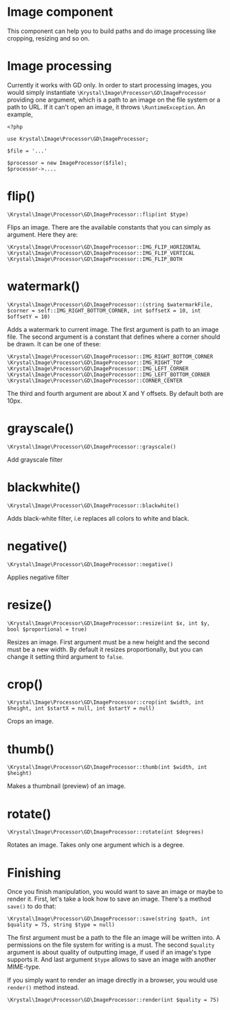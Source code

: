 Image component
===============

This component can help you to build paths and do image processing like cropping, resizing and so on.


# Image processing

Currently it works with GD only. In order to start processing images, you would simply instantiate  `\Krystal\Image\Processor\GD\ImageProcessor` providing one argument, which is a path to an image on the file system or a path to URL.  If it can't open an image, it throws `\RuntimeException`. An example,

    <?php
    
    use Krystal\Image\Processor\GD\ImageProcessor;
    
    $file = '...'
    
    $processor = new ImageProcessor($file);
    $processor->....


# flip()

    \Krystal\Image\Processor\GD\ImageProcessor::flip(int $type)

Flips an image. There are the available constants that you can simply as argument. Here they are:

    \Krystal\Image\Processor\GD\ImageProcessor::IMG_FLIP_HORIZONTAL
    \Krystal\Image\Processor\GD\ImageProcessor::IMG_FLIP_VERTICAL
    \Krystal\Image\Processor\GD\ImageProcessor::IMG_FLIP_BOTH


# watermark()

    \Krystal\Image\Processor\GD\ImageProcessor::(string $watermarkFile, $corner = self::IMG_RIGHT_BOTTOM_CORNER, int $offsetX = 10, int $offsetY = 10)

Adds a watermark to current image. The first argument is path to an image file. The second argument is a constant that defines where a corner should be drawn. It can be one of these:

    \Krystal\Image\Processor\GD\ImageProcessor::IMG_RIGHT_BOTTOM_CORNER
    \Krystal\Image\Processor\GD\ImageProcessor::IMG_RIGHT_TOP
    \Krystal\Image\Processor\GD\ImageProcessor::IMG_LEFT_CORNER
    \Krystal\Image\Processor\GD\ImageProcessor::IMG_LEFT_BOTTOM_CORNER
    \Krystal\Image\Processor\GD\ImageProcessor::CORNER_CENTER

The third and fourth argument are about X and Y offsets. By default both are 10px.


# grayscale()

    \Krystal\Image\Processor\GD\ImageProcessor::grayscale()

Add grayscale filter


# blackwhite()

    \Krystal\Image\Processor\GD\ImageProcessor::blackwhite()


Adds black-white filter, i.e replaces all colors to white and black.


# negative()

    \Krystal\Image\Processor\GD\ImageProcessor::negative()

Applies negative filter

# resize()

    \Krystal\Image\Processor\GD\ImageProcessor::resize(int $x, int $y, bool $proportional = true)

Resizes an image. First argument must be a new height and the second must be a new width. By default it resizes proportionally, but you can change it setting third argument to `false`.

# crop()

    \Krystal\Image\Processor\GD\ImageProcessor::crop(int $width, int $height, int $startX = null, int $startY = null)

Crops an image.


# thumb()

    \Krystal\Image\Processor\GD\ImageProcessor::thumb(int $width, int $height)

Makes a thumbnail (preview) of an image.

# rotate()

    \Krystal\Image\Processor\GD\ImageProcessor::rotate(int $degrees)

Rotates an image. Takes only one argument which is a degree.


# Finishing

Once you finish manipulation, you would want to save an image or maybe to render it. First, let's take a look how to save an image. There's a method `save()` to do that:


    \Krystal\Image\Processor\GD\ImageProcessor::save(string $path, int $quality = 75, string $type = null)

The first argument must be a path to the file an image will be written into. A permissions on the file system for writing is a must. The second `$quality` argument is about quality of outputting image, if used if an image's type supports it. And last argument `$type` allows to save an image with another MIME-type.

If you simply want to render an image directly in a browser, you would use `render()` method instead.

    \Krystal\Image\Processor\GD\ImageProcessor::render(int $quality = 75)
